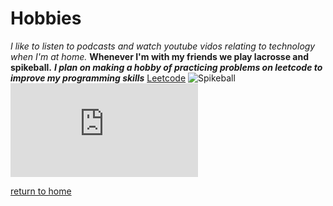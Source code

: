 # Hobbies

_I like to listen to podcasts and watch youtube vidos relating to technology when I'm at home._
**Whenever I'm with my friends we play lacrosse and spikeball.**
***I plan on making a hobby of practicing problems on leetcode to improve my programming skills***
[Leetcode](https://leetcode.com)
![Spikeball](https://github.com/Laytonp21/Laytonp21.github.io/blob/main/spikeball.jpg?raw=true)
![Lacrosse](https://www.washingtonpost.com/wp-apps/imrs.php?src=https://arc-anglerfish-washpost-prod-washpost.s3.amazonaws.com/public/VJLZ42WAXII6XERKYQGJO5F4JA.jpg&w=916)

[return to home](./README.md)
